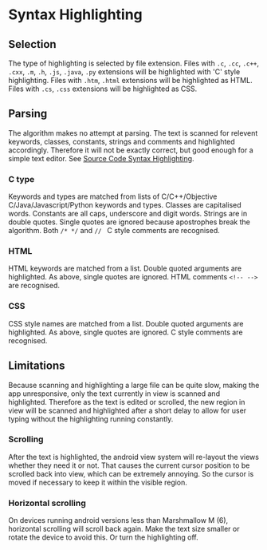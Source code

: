 # Syntax Highlighting

## Selection
The type of highlighting is selected by file extension. Files with
`.c`, `.cc`, `.c++`, `.cxx`, `.m`, `.h`, `.js`, `.java`, `.py`
extensions will be highlighted with 'C' style highlighting. Files with
`.htm`, `.html` extensions will be highlighted as HTML. Files with
`.cs`, `.css` extensions will be highlighted as CSS.

## Parsing
The algorithm makes no attempt at parsing. The text is scanned for
relevent keywords, classes, constants, strings and comments and
highlighted accordingly. Therefore it will not be exactly correct, but
good enough for a simple text editor. See [Source Code Syntax
Highlighting][1].

### C type
Keywords and types are matched from lists of C/C++/Objective
C/Java/Javascript/Python keywords and types. Classes are capitalised
words. Constants are all caps, underscore and digit words. Strings are
in double quotes. Single quotes are ignored because apostrophes break
the algorithm. Both `/* */` and `// ` C style comments are recognised.

### HTML
HTML keywords are matched from a list. Double quoted arguments are
highlighted. As above, single quotes are ignored. HTML comments `<!--
-->` are recognised.

### CSS
CSS style names are matched from a list. Double quoted arguments are
highlighted. As above, single quotes are ignored. C style comments are
recognised.

## Limitations
Because scanning and highlighting a large file can be quite slow,
making the app unresponsive, only the text currently in view is
scanned and highlighted. Therefore as the text is edited or scrolled,
the new region in view will be scanned and highlighted after a short
delay to allow for user typing without the highlighting running
constantly.

### Scrolling
After the text is highlighted, the android view system will re-layout
the views whether they need it or not. That causes the current cursor
position to be scrolled back into view, which can be extremely
annoying. So the cursor is moved if necessary to keep it within the
visible region.

### Horizontal scrolling
On devices running android versions less than Marshmallow M (6),
horizontal scrolling will scroll back again. Make the text size
smaller or rotate the device to avoid this. Or turn the highlighting
off.

 [1]: https://billthefarmer.github.io/blog/post/source-code-highlighting (https://billthefarmer.github.io/blog/post/source-code-highlighting)
